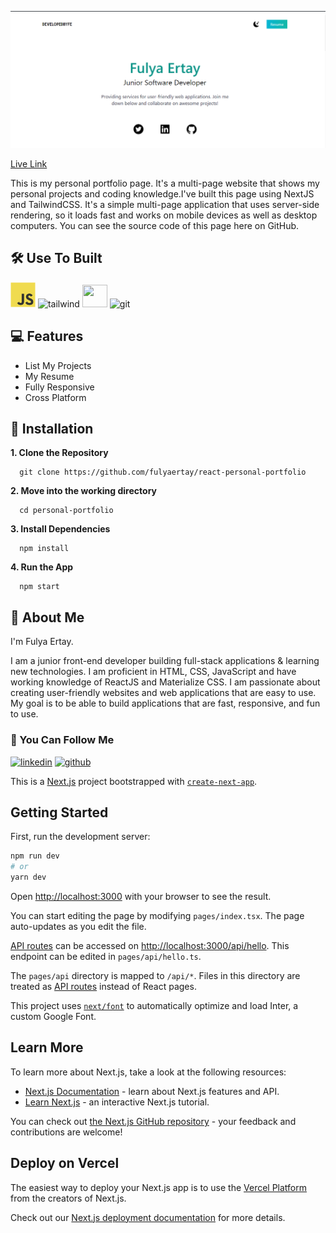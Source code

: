 ![Logo](./public/layout.png)

[Live Link](https://fulyaertay.netlify.app/)


This is my personal portfolio page. It's a multi-page website that shows my personal projects and coding knowledge.I've built this page using NextJS and TailwindCSS. It's a simple multi-page application that uses server-side rendering, so it loads fast and works on mobile devices as well as desktop computers. You can see the source code of this page here on GitHub.

## 🛠 Use To Built

<p align="left"> 
<img src="https://raw.githubusercontent.com/devicons/devicon/master/icons/javascript/javascript-original.svg" alt="javascript" width="40" height="40"/>
<img src="https://cdn.icon-icons.com/icons2/2107/PNG/512/file_type_tailwind_icon_130128.png" alt="tailwind" width="40" height="40"/> 
<img src="https://upload.wikimedia.org/wikipedia/commons/thumb/a/a7/React-icon.svg/2300px-React-icon.svg.png" width="40" height="36"/>
<img src="https://www.vectorlogo.zone/logos/git-scm/git-scm-icon.svg" alt="git" width="40" height="40"/>

</p>

## 💻 Features

- List My Projects
- My Resume
- Fully Responsive
- Cross Platform
## 🔋 Installation

**1. Clone the Repository**

```
  git clone https://github.com/fulyaertay/react-personal-portfolio
```

**2. Move into the working directory**

```
  cd personal-portfolio
```

**3. Install Dependencies**

```
  npm install
```


**4. Run the App**

```
  npm start
```


## 🚀 About Me

I'm Fulya Ertay.

I am a junior front-end developer building full-stack applications & learning new technologies. I am proficient in HTML, CSS, JavaScript and have working knowledge of ReactJS and Materialize CSS. I am passionate about creating user-friendly websites and web applications that are easy to use. My goal is to be able to build applications that are fast, responsive, and fun to use.

### 🔗 You Can Follow Me

[![linkedin](https://img.shields.io/badge/linkedin-0A66C2?style=for-the-badge&logo=linkedin&logoColor=white)](https://www.linkedin.com/in/fulya-ertay-40a593156/)
[![github](https://img.shields.io/badge/github-1DA1F2?style=for-the-badge&logo=github&logoColor=white)](https://github.com/fulyaertay)




This is a [Next.js](https://nextjs.org/) project bootstrapped with [`create-next-app`](https://github.com/vercel/next.js/tree/canary/packages/create-next-app).

## Getting Started

First, run the development server:

```bash
npm run dev
# or
yarn dev
```

Open [http://localhost:3000](http://localhost:3000) with your browser to see the result.

You can start editing the page by modifying `pages/index.tsx`. The page auto-updates as you edit the file.

[API routes](https://nextjs.org/docs/api-routes/introduction) can be accessed on [http://localhost:3000/api/hello](http://localhost:3000/api/hello). This endpoint can be edited in `pages/api/hello.ts`.

The `pages/api` directory is mapped to `/api/*`. Files in this directory are treated as [API routes](https://nextjs.org/docs/api-routes/introduction) instead of React pages.

This project uses [`next/font`](https://nextjs.org/docs/basic-features/font-optimization) to automatically optimize and load Inter, a custom Google Font.

## Learn More

To learn more about Next.js, take a look at the following resources:

- [Next.js Documentation](https://nextjs.org/docs) - learn about Next.js features and API.
- [Learn Next.js](https://nextjs.org/learn) - an interactive Next.js tutorial.

You can check out [the Next.js GitHub repository](https://github.com/vercel/next.js/) - your feedback and contributions are welcome!

## Deploy on Vercel

The easiest way to deploy your Next.js app is to use the [Vercel Platform](https://vercel.com/new?utm_medium=default-template&filter=next.js&utm_source=create-next-app&utm_campaign=create-next-app-readme) from the creators of Next.js.

Check out our [Next.js deployment documentation](https://nextjs.org/docs/deployment) for more details.
